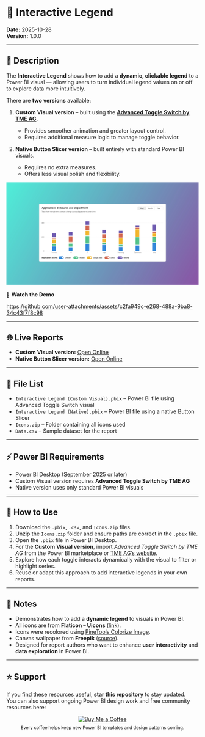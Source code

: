 # 🧭 Interactive Legend

**Date:** 2025-10-28  
**Version:** 1.0.0  

---

## 📝 Description

The **Interactive Legend** shows how to add a **dynamic, clickable legend** to a Power BI visual — allowing users to turn individual legend values on or off to explore data more intuitively.  

There are **two versions** available:

1. **Custom Visual version** – built using the [**Advanced Toggle Switch by TME AG**](https://tme-ag.de/tme-toggle-switch/).  
   - Provides smoother animation and greater layout control.  
   - Requires additional measure logic to manage toggle behavior.  

2. **Native Button Slicer version** – built entirely with standard Power BI visuals.  
   - Requires no extra measures.  
   - Offers less visual polish and flexibility.  

![Preview](../../Images/Interactive%20Legend.png)

🎥 **Watch the Demo**

https://github.com/user-attachments/assets/c2fa949c-e268-488a-9ba8-34c43f7f8c98

---

## 🌐 Live Reports

- **Custom Visual version:** [Open Online](https://app.powerbi.com/view?r=eyJrIjoiYzYxMTM5OWUtMmY2Ni00ODlhLTkzM2MtYWQ4MjhjNzg2N2QwIiwidCI6IjQxYmVjZTAxLTYyNGQtNGE4YS1hNzFmLWQ1ZTQ0MmY1MTFjMSJ9)  
- **Native Button Slicer version:** [Open Online](https://app.powerbi.com/view?r=eyJrIjoiZTVhZWIxY2ItMTRlZS00NDJmLTgwOGEtMjE2NWExODM4MzE0IiwidCI6IjQxYmVjZTAxLTYyNGQtNGE4YS1hNzFmLWQ1ZTQ0MmY1MTFjMSJ9)

---

## 📂 File List

- `Interactive Legend (Custom Visual).pbix` – Power BI file using Advanced Toggle Switch visual  
- `Interactive Legend (Native).pbix` – Power BI file using a native Button Slicer  
- `Icons.zip` – Folder containing all icons used  
- `Data.csv` – Sample dataset for the report  

---

## ⚡ Power BI Requirements

- Power BI Desktop (September 2025 or later)  
- Custom Visual version requires **Advanced Toggle Switch by TME AG**  
- Native version uses only standard Power BI visuals  

---

## 🧭 How to Use

1. Download the `.pbix`, `.csv`, and `Icons.zip` files.  
2. Unzip the `Icons.zip` folder and ensure paths are correct in the `.pbix` file.  
3. Open the `.pbix` file in Power BI Desktop.  
4. For the **Custom Visual version**, import *Advanced Toggle Switch by TME AG* from the Power BI marketplace or [TME AG’s website](https://tme-ag.de/tme-toggle-switch/).  
5. Explore how each toggle interacts dynamically with the visual to filter or highlight series.  
6. Reuse or adapt this approach to add interactive legends in your own reports.  

---

## 📝 Notes

- Demonstrates how to add a **dynamic legend** to visuals in Power BI.  
- All icons are from **Flaticon – Uicons** ([link](https://www.flaticon.com/uicons)).  
- Icons were recolored using [PineTools Colorize Image](https://pinetools.com/colorize-image).  
- Canvas wallpaper from **Freepik** ([source](https://www.freepik.com/free-vector/green-purple-gradient-background_43181516.htm)).  
- Designed for report authors who want to enhance **user interactivity** and **data exploration** in Power BI.  

---

## ⭐ Support

If you find these resources useful, **star this repository** to stay updated.  
You can also support ongoing Power BI design work and free community resources here:

<p align="center">
  <a href="https://buymeacoffee.com/doccrs" target="_blank">
    <img src="https://cdn.buymeacoffee.com/buttons/v2/default-yellow.png" alt="Buy Me a Coffee" height="50" width="210" />
  </a>
  <br>
  <sub>Every coffee helps keep new Power BI templates and design patterns coming.</sub>
</p>
